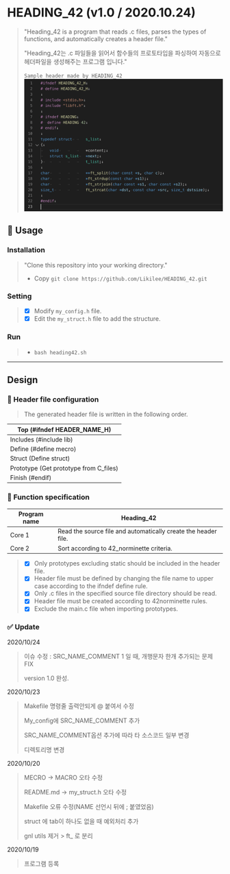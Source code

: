 # HEADING_42 (v1.0 / 2020.10.24)

>
> "Heading_42 is a program that reads .c files, parses the types of functions, and automatically creates a header file."
>
> "Heading_42는  .c 파일들을 읽어서 함수들의 프로토타입을 파싱하여 자동으로 헤더파일을 생성해주는 프로그램 입니다."
>
> `Sample header made by HEADING_42`
> ![Sample](Img/Sample.png)

## 🚀 Usage
### Installation
>
> "Clone this repository into your working directory."
>
>- Copy `git clone https://github.com/Likilee/HEADING_42.git`
>

### Setting
>- [x] Modify `my_config.h` file.
>- [x] Edit the `my_struct.h` file to add the structure.

### Run
>- `bash heading42.sh`

----

## Design
### 🥊 Header file configuration

> The generated header file is written in the following order.

| Top (#ifndef HEADER_NAME_H)               |
| ---------------- |
| Includes (#include lib)   |
| Define (#define mecro)   |
| Struct (Define struct)   |
| Prototype (Get prototype from C_files) |
| Finish (#endif) |

### 🥊 Function specification

| Program name | Heading_42 |
| ---------------- | -------------- |
| Core 1 | Read the source file and automatically create the header file. |
| Core 2 | Sort according to 42_norminette criteria. |

>- [x] Only prototypes excluding static should be included in the header file.
>- [x] Header file must be defined by changing the file name to upper case according to the ifndef define rule.
>- [x] Only .c files in the specified source file directory should be read.
>- [x] Header file must be created according to 42norminette rules.
>- [x] Exclude the main.c file when importing prototypes.

### ✅ Update

2020/10/24
> 이슈 수정 : SRC_NAME_COMMENT 1 일 때, 개행문자 한개 추가되는 문제 FIX
>
> version 1.0 완성.
>
2020/10/23

> Makefile 명령줄 출력안되게 @ 붙여서 수정
>
> My_config에 SRC_NAME_COMMENT 추가
>
> SRC_NAME_COMMENT옵션 추가에 따라 타 소스코드 일부 변경
>
> 디렉토리명 변경

2020/10/20
> MECRO -> MACRO 오타 수정
>
> README.md -> my_struct.h 오타 수정
>
>  Makefile 오류 수정(NAME 선언시 뒤에 ; 붙였었음)
>
> struct 에 tab이 하나도 없을 때 예외처리 추가
>
> gnl utils 제거 > ft_ 로 분리

2020/10/19

> 프로그램 등록
